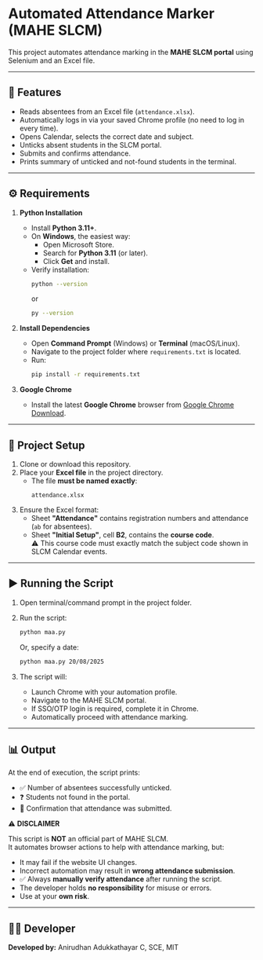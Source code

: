 # Automated Attendance Marker (MAHE SLCM)

This project automates attendance marking in the **MAHE SLCM portal** using Selenium and an Excel file.

---

## 🚀 Features
- Reads absentees from an Excel file (`attendance.xlsx`).
- Automatically logs in via your saved Chrome profile (no need to log in every time).
- Opens Calendar, selects the correct date and subject.
- Unticks absent students in the SLCM portal.
- Submits and confirms attendance.
- Prints summary of unticked and not-found students in the terminal.

---

## ⚙️ Requirements

1. **Python Installation**
   - Install **Python 3.11+**.
   - On **Windows**, the easiest way:
     - Open Microsoft Store.
     - Search for **Python 3.11** (or later).
     - Click **Get** and install.
   - Verify installation:
     ```bash
     python --version
     ```
     or
     ```bash
     py --version
     ```

2. **Install Dependencies**
   - Open **Command Prompt** (Windows) or **Terminal** (macOS/Linux).
   - Navigate to the project folder where `requirements.txt` is located.
   - Run:
     ```bash
     pip install -r requirements.txt
     ```

3. **Google Chrome**
   - Install the latest **Google Chrome** browser from [Google Chrome Download](https://www.google.com/chrome/).




---

## 📂 Project Setup

1. Clone or download this repository.
2. Place your **Excel file** in the project directory.
   - The file **must be named exactly**:
     ```
     attendance.xlsx
     ```
3. Ensure the Excel format:
   - Sheet **"Attendance"** contains registration numbers and attendance (`ab` for absentees).
   - Sheet **"Initial Setup"**, cell **B2**, contains the **course code**.  
     ⚠️ This course code must exactly match the subject code shown in SLCM Calendar events.

---

## ▶️ Running the Script

1. Open terminal/command prompt in the project folder.
2. Run the script:
   ```bash
   python maa.py
   ```
   Or, specify a date:
   ```bash
   python maa.py 20/08/2025
   ```

3. The script will:
   - Launch Chrome with your automation profile.
   - Navigate to the MAHE SLCM portal.
   - If SSO/OTP login is required, complete it in Chrome.
   - Automatically proceed with attendance marking.

---

## 📊 Output
At the end of execution, the script prints:
- ✅ Number of absentees successfully unticked.
- ❓ Students not found in the portal.
- 🎉 Confirmation that attendance was submitted.



⚠️ **DISCLAIMER**

This script is **NOT** an official part of MAHE SLCM.  
It automates browser actions to help with attendance marking, but:  

- It may fail if the website UI changes.  
- Incorrect automation may result in **wrong attendance submission**.  
- ✅ Always **manually verify attendance** after running the script.  
- The developer holds **no responsibility** for misuse or errors.  
- Use at your **own risk**. 

---

## 👨‍💻 Developer
**Developed by:** Anirudhan Adukkathayar C, SCE, MIT
